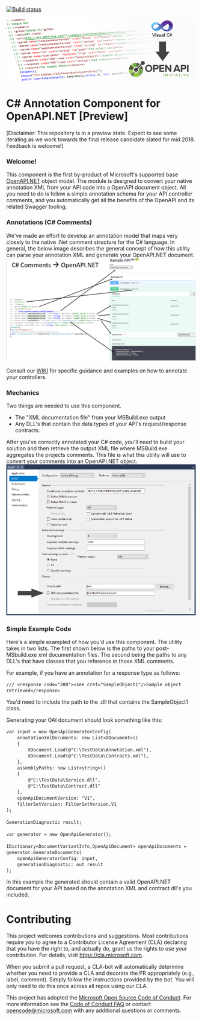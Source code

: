 

[![Build status](https://ci.appveyor.com/api/projects/status/capxc7p5cvyrq21w/branch/master?svg=true)](https://ci.appveyor.com/project/MicrosoftOpenAPINETAdmin/openapi-net-csharpcomment/branch/master)

![C# Annotation Document Generator](docs/images/banner.png "Convert /// C# Comments --> OpenAPI.NET")

# C# Annotation Component for OpenAPI.NET [Preview]
[Disclaimer: This repository is in a preview state. Expect to see some iterating as we work towards the final release candidate slated for mid 2018. Feedback is welcome!]


### Welcome!
This component is the first by-product of Microsoft's supported base [OpenAPI.NET](http://aka.ms/openapi) object model. The module is designed to convert your native annotation XML from your API code into a OpenAPI document object. All you need to do is follow a simple annotation schema for your API controller comments, and you automatically get all the benefits of the OpenAPI and its related Swagger tooling.

### Annotations (C# Comments)
We've made an effort to develop an annotation model that maps very closely to the native .Net comment structure for the C# language. In general, the below image describes the general concept of how this utility can parse your annotation XML and generate your OpenAPI.NET document.
![Convert Comments to OpenAPI](docs/images/comment-oai-map.png "Map /// C# Comments --> OpenAPI.NET")

Consult our [WIKI](https://github.com/Microsoft/OpenAPI.NET.CSharpComment/wiki) for specific guidance and examples on how to annotate your controllers.

### Mechanics
Two things are needed to use this component.
- The "XML documentation file" from your MSBuild.exe output
- Any DLL's that contain the data types of your API's request/response contracts.

After you've correctly annotated your C# code, you'll need to build your solution and then retrieve the output XML file where MSBuild.exe aggregates the projects comments. This file is what this utility will use to convert your comments into an OpenAPI.NET object.
![Enable Comment Output](docs/images/vs-enable.png "Output comments from MSBuild.exe")

### Simple Example Code
Here's a simple exampled of how you'd use this component. The utility takes in two lists. The first shown below is the paths to your post-MSbuild.exe xml documentation files. The second being the paths to any DLL's that have classes that you reference in those XML comments.

For example, if you have an annotation for a response type as follows:
```
/// <response code="200"><see cref="SampleObject1"/>Sample object retrieved</response>
```
You'd need to include the path to the .dll that contains the SampleObject1 class. 

Generating your OAI document should look something like this:
```
var input = new OpenApiGeneratorConfig(
    annotationXmlDocuments: new List<XDocument>()
    {
        XDocument.Load(@"C:\TestData\Annotation.xml"),
        XDocument.Load(@"C:\TestData\Contracts.xml"),
    },
    assemblyPaths: new List<string>()
    {
        @"C:\TestData\Service.dll",
        @"C:\TestData\Contract.dll"
    },
    openApiDocumentVersion: "V1",
    filterSetVersion: FilterSetVersion.V1
);

GenerationDiagnostic result;

var generator = new OpenApiGenerator();

IDictionary<DocumentVariantInfo,OpenApiDocument> openApiDocuments =   generator.GenerateDocuments(
    openApiGeneratorConfig: input,
    generationDiagnostic: out result
);
```
In this example the generated should contain a valid OpenAPI.NET document for your API based on the annotation XML and contract dll's you included.

# Contributing
This project welcomes contributions and suggestions.  Most contributions require you to agree to a
Contributor License Agreement (CLA) declaring that you have the right to, and actually do, grant us
the rights to use your contribution. For details, visit https://cla.microsoft.com.

When you submit a pull request, a CLA-bot will automatically determine whether you need to provide
a CLA and decorate the PR appropriately (e.g., label, comment). Simply follow the instructions
provided by the bot. You will only need to do this once across all repos using our CLA.

This project has adopted the [Microsoft Open Source Code of Conduct](https://opensource.microsoft.com/codeofconduct/).
For more information see the [Code of Conduct FAQ](https://opensource.microsoft.com/codeofconduct/faq/) or
contact [opencode@microsoft.com](mailto:opencode@microsoft.com) with any additional questions or comments.